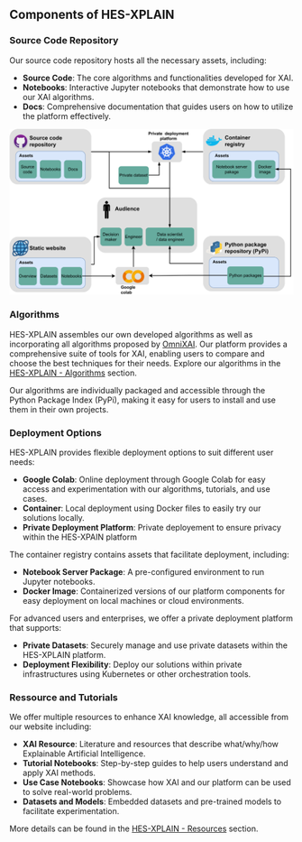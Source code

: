 

## Components of HES-XPLAIN

### Source Code Repository

Our source code repository hosts all the necessary assets, including:

- **Source Code**: The core algorithms and functionalities developed for XAI.
- **Notebooks**: Interactive Jupyter notebooks that demonstrate how to use our XAI algorithms.
- **Docs**: Comprehensive documentation that guides users on how to utilize the platform effectively.


![Platform Overview](../assets/images/platform_architecture_new.png)


### Algorithms

HES-XPLAIN assembles our own developed algorithms as well as incorporating all algorithms proposed by [OmniXAI](https://github.com/salesforce/omnixai). Our platform provides a comprehensive suite of tools for XAI, enabling users to compare and choose the best techniques for their needs. Explore our algorithms in the [HES-XPLAIN - Algorithms](algos.md) section.

Our algorithms are individually packaged and accessible through the Python Package Index (PyPi), making it easy for users to install and use them in their own projects.


### Deployment Options

HES-XPLAIN provides flexible deployment options to suit different user needs:

- **Google Colab**: Online deployment through Google Colab for easy access and experimentation with our algorithms, tutorials, and use cases.
- **Container**: Local deployment using Docker files to easily try our solutions locally.
- **Private Deployment Platform**: Private deployement to ensure privacy within the HES-XPAIN platform


The container registry contains assets that facilitate deployment, including:

- **Notebook Server Package**: A pre-configured environment to run Jupyter notebooks.
- **Docker Image**: Containerized versions of our platform components for easy deployment on local machines or cloud environments.


For advanced users and enterprises, we offer a private deployment platform that supports:

- **Private Datasets**: Securely manage and use private datasets within the HES-XPLAIN platform.
- **Deployment Flexibility**: Deploy our solutions within private infrastructures using Kubernetes or other orchestration tools.


### Ressource and Tutorials 

We offer multiple resources to enhance XAI knowledge, all accessible from our website including:

- **XAI Resource**: Literature and resources that describe what/why/how Explainable Artificial Intelligence.
- **Tutorial Notebooks**: Step-by-step guides to help users understand and apply XAI methods.
- **Use Case Notebooks**: Showcase how XAI and our platform can be used to solve real-world problems.
- **Datasets and Models**: Embedded datasets and pre-trained models to facilitate experimentation.

More details can be found in the [HES-XPLAIN - Resources](ressources.md) section.
